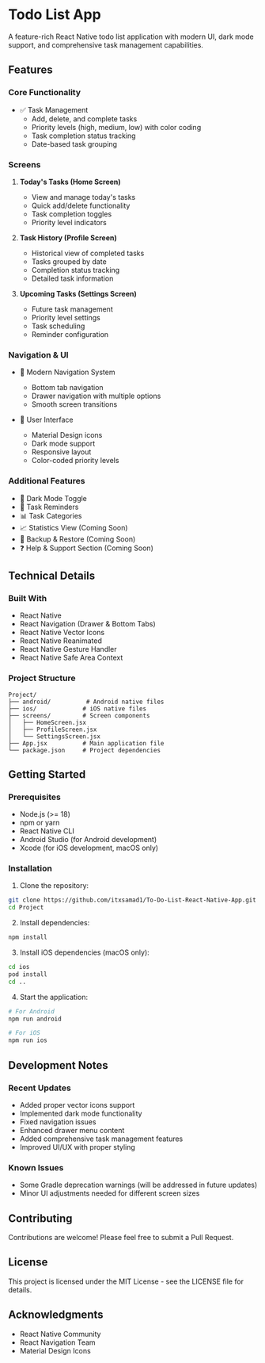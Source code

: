 # Todo List App

A feature-rich React Native todo list application with modern UI, dark mode support, and comprehensive task management capabilities.

## Features

### Core Functionality
- ✅ Task Management
  - Add, delete, and complete tasks
  - Priority levels (high, medium, low) with color coding
  - Task completion status tracking
  - Date-based task grouping

### Screens
1. **Today's Tasks (Home Screen)**
   - View and manage today's tasks
   - Quick add/delete functionality
   - Task completion toggles
   - Priority level indicators

2. **Task History (Profile Screen)**
   - Historical view of completed tasks
   - Tasks grouped by date
   - Completion status tracking
   - Detailed task information

3. **Upcoming Tasks (Settings Screen)**
   - Future task management
   - Priority level settings
   - Task scheduling
   - Reminder configuration

### Navigation & UI
- 📱 Modern Navigation System
  - Bottom tab navigation
  - Drawer navigation with multiple options
  - Smooth screen transitions

- 🎨 User Interface
  - Material Design icons
  - Dark mode support
  - Responsive layout
  - Color-coded priority levels

### Additional Features
- 🌙 Dark Mode Toggle
- 🔔 Task Reminders
- 📊 Task Categories
- 📈 Statistics View (Coming Soon)
- 💾 Backup & Restore (Coming Soon)
- ❓ Help & Support Section (Coming Soon)

## Technical Details

### Built With
- React Native
- React Navigation (Drawer & Bottom Tabs)
- React Native Vector Icons
- React Native Reanimated
- React Native Gesture Handler
- React Native Safe Area Context

### Project Structure
```
Project/
├── android/          # Android native files
├── ios/             # iOS native files
├── screens/         # Screen components
│   ├── HomeScreen.jsx
│   ├── ProfileScreen.jsx
│   └── SettingsScreen.jsx
├── App.jsx          # Main application file
└── package.json     # Project dependencies
```

## Getting Started

### Prerequisites
- Node.js (>= 18)
- npm or yarn
- React Native CLI
- Android Studio (for Android development)
- Xcode (for iOS development, macOS only)

### Installation

1. Clone the repository:
```bash
git clone https://github.com/itxsamad1/To-Do-List-React-Native-App.git
cd Project
```

2. Install dependencies:
```bash
npm install
```

3. Install iOS dependencies (macOS only):
```bash
cd ios
pod install
cd ..
```

4. Start the application:
```bash
# For Android
npm run android

# For iOS
npm run ios
```

## Development Notes

### Recent Updates
- Added proper vector icons support
- Implemented dark mode functionality
- Fixed navigation issues
- Enhanced drawer menu content
- Added comprehensive task management features
- Improved UI/UX with proper styling

### Known Issues
- Some Gradle deprecation warnings (will be addressed in future updates)
- Minor UI adjustments needed for different screen sizes

## Contributing
Contributions are welcome! Please feel free to submit a Pull Request.

## License
This project is licensed under the MIT License - see the LICENSE file for details.

## Acknowledgments
- React Native Community
- React Navigation Team
- Material Design Icons
